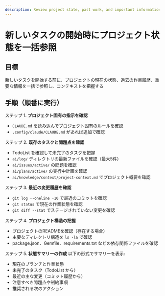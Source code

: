 ```yaml
---
description: Review project state, past work, and important information before starting new task to understand context
---
```


# 新しいタスクの開始時にプロジェクト状態を一括参照

## 目標

新しいタスクを開始する前に、プロジェクトの現在の状態、過去の作業履歴、重要な情報を一括で参照し、コンテキストを把握する

## 手順（順番に実行）

ステップ 1. **プロジェクト固有の指示を確認**
- `CLAUDE.md` を読み込んでプロジェクト固有のルールを確認
- `.config/claude/CLAUDE.md` があれば追加で確認

ステップ 2. **既存のタスクと問題点を確認**
- TodoList を確認して未完了のタスクを把握
- `ai/log/` ディレクトリの最新ファイルを確認（最大5件）
- `ai/issues/active/` の問題を確認
- `ai/plans/active/` の実行中計画を確認
- `ai/knowledge/context/project-context.md` でプロジェクト概要を確認

ステップ 3. **最近の変更履歴を確認**
- `git log --oneline -10` で最近のコミットを確認
- `git status` で現在の作業状態を確認
- `git diff --stat` でステージされていない変更を確認

ステップ 4. **プロジェクト構造の把握**
- プロジェクトのREADMEを確認（存在する場合）
- 主要なディレクトリ構造を `ls -la` で確認
- package.json、Gemfile、requirements.txt などの依存関係ファイルを確認

ステップ 5. **状態サマリーの作成**
以下の形式でサマリーを表示:
- 現在のブランチと作業状態
- 未完了のタスク（TodoList から）
- 最近の主な変更（コミット履歴から）
- 注意すべき問題点や制約事項
- 推奨される次のアクション
